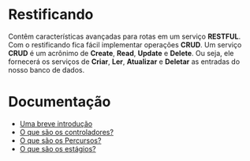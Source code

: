 # Restificando
Contêm características avançadas para rotas em um serviço **RESTFUL**. Com o restificando fica fácil implementar operações **CRUD**.
Um serviço **CRUD** é um acrônimo de **Create**, **Read**, **Update** e **Delete**. Ou seja, ele fornecerá os serviços de **Criar**, **Ler**, **Atualizar** e **Deletar** as entradas do nosso banco de dados.

# Documentação
- [Uma breve introdução](https://github.com/umdez/restificando/blob/master/docs/introducao.md)
- [O que são os controladores?](https://github.com/umdez/restificando/blob/master/docs/controladores.md)
- [O que são os Percursos?](https://github.com/umdez/restificando/blob/master/docs/percursos.md)
- [O que são os estágios?](https://github.com/umdez/restificando/blob/master/docs/estagios.md)

